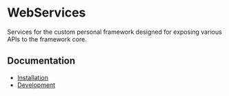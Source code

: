 # WebServices

Services for the custom personal framework designed for exposing various APIs to the framework core.

## Documentation

-   [Installation](https://github.com/kriskoribsky/webservices-php/blob/main/doc/01-installation.md)
-   [Development](https://github.com/kriskoribsky/webservices-php/blob/main/doc/02-development.md)

